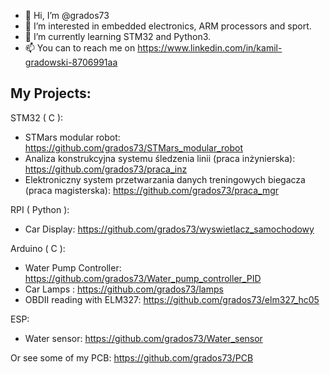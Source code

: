 - 👋 Hi, I’m @grados73
- 👀 I’m interested in embedded electronics, ARM processors and sport.
- 🌱 I’m currently learning STM32 and Python3.
- 📫 You can to reach me on https://www.linkedin.com/in/kamil-gradowski-8706991aa

## My Projects:

 STM32 ( C ):
- STMars modular robot: https://github.com/grados73/STMars_modular_robot
- Analiza konstrukcyjna systemu śledzenia linii (praca inżynierska): https://github.com/grados73/praca_inz
- Elektroniczny system przetwarzania danych treningowych biegacza (praca magisterska): https://github.com/grados73/praca_mgr

 RPI ( Python ):
- Car Display: https://github.com/grados73/wyswietlacz_samochodowy

 Arduino ( C ):
- Water Pump Controller: https://github.com/grados73/Water_pump_controller_PID
- Car Lamps : https://github.com/grados73/lamps
- OBDII reading with ELM327: https://github.com/grados73/elm327_hc05


 ESP:
- Water sensor: https://github.com/grados73/Water_sensor 


Or see some of my PCB: https://github.com/grados73/PCB

